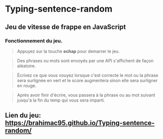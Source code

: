 # Typing-sentence-random

## Jeu de vitesse de frappe en JavaScript

### Fonctionnement du jeu.

> Appuyez sur la touche **echap** pour demarrer le jeu.

> Des phrases ou mots sont envoyés par une API s'affichent de façon aléatoire.

> Écrivez ce que vous vouyez lorsque c'est correcte le mot ou la phrase sera surlignée en vert et le score augmentera
sinon elle sera surligner en rouge.

> Après avoir finir d'écrire, vous passera à la phrase ou au mot suivant jusqu'à la fin du temp qui vous sera imparti.

## Lien du jeu: https://brahimac95.github.io/Typing-sentence-random/
